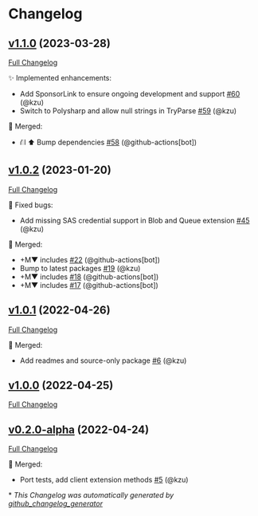 # Changelog

## [v1.1.0](https://github.com/devlooped/CloudStorageAccount/tree/v1.1.0) (2023-03-28)

[Full Changelog](https://github.com/devlooped/CloudStorageAccount/compare/v1.0.2...v1.1.0)

:sparkles: Implemented enhancements:

- Add SponsorLink to ensure ongoing development and support [\#60](https://github.com/devlooped/CloudStorageAccount/pull/60) (@kzu)
- Switch to Polysharp and allow null strings in TryParse [\#59](https://github.com/devlooped/CloudStorageAccount/pull/59) (@kzu)

:twisted_rightwards_arrows: Merged:

- ⛙ ⬆️ Bump dependencies [\#58](https://github.com/devlooped/CloudStorageAccount/pull/58) (@github-actions[bot])

## [v1.0.2](https://github.com/devlooped/CloudStorageAccount/tree/v1.0.2) (2023-01-20)

[Full Changelog](https://github.com/devlooped/CloudStorageAccount/compare/v1.0.1...v1.0.2)

:bug: Fixed bugs:

- Add missing SAS credential support in Blob and Queue extension [\#45](https://github.com/devlooped/CloudStorageAccount/pull/45) (@kzu)

:twisted_rightwards_arrows: Merged:

- +M▼ includes [\#22](https://github.com/devlooped/CloudStorageAccount/pull/22) (@github-actions[bot])
- Bump to latest packages [\#19](https://github.com/devlooped/CloudStorageAccount/pull/19) (@kzu)
- +M▼ includes [\#18](https://github.com/devlooped/CloudStorageAccount/pull/18) (@github-actions[bot])
- +M▼ includes [\#17](https://github.com/devlooped/CloudStorageAccount/pull/17) (@github-actions[bot])

## [v1.0.1](https://github.com/devlooped/CloudStorageAccount/tree/v1.0.1) (2022-04-26)

[Full Changelog](https://github.com/devlooped/CloudStorageAccount/compare/v1.0.0...v1.0.1)

:twisted_rightwards_arrows: Merged:

- Add readmes and source-only package [\#6](https://github.com/devlooped/CloudStorageAccount/pull/6) (@kzu)

## [v1.0.0](https://github.com/devlooped/CloudStorageAccount/tree/v1.0.0) (2022-04-25)

[Full Changelog](https://github.com/devlooped/CloudStorageAccount/compare/v0.2.0-alpha...v1.0.0)

## [v0.2.0-alpha](https://github.com/devlooped/CloudStorageAccount/tree/v0.2.0-alpha) (2022-04-24)

[Full Changelog](https://github.com/devlooped/CloudStorageAccount/compare/ad23b64f489fd7a861ff59ee2e2fb697a1711519...v0.2.0-alpha)

:twisted_rightwards_arrows: Merged:

- Port tests, add client extension methods [\#5](https://github.com/devlooped/CloudStorageAccount/pull/5) (@kzu)



\* *This Changelog was automatically generated by [github_changelog_generator](https://github.com/github-changelog-generator/github-changelog-generator)*
